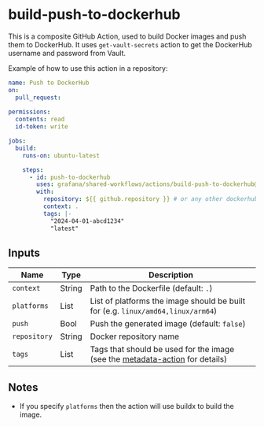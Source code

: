 # build-push-to-dockerhub

This is a composite GitHub Action, used to build Docker images and push them to DockerHub.
It uses `get-vault-secrets` action to get the DockerHub username and password from Vault.

Example of how to use this action in a repository:

```yaml
name: Push to DockerHub
on:
  pull_request:
    
permissions:
  contents: read
  id-token: write

jobs:
  build:
    runs-on: ubuntu-latest

    steps:
      - id: push-to-dockerhub
        uses: grafana/shared-workflows/actions/build-push-to-dockerhub@main
        with:
          repository: ${{ github.repository }} # or any other dockerhub repository
          context: .
          tags: |-
            "2024-04-01-abcd1234"
            "latest"
```

## Inputs

| Name | Type | Description |
|------|------|-------------|
| `context` | String | Path to the Dockerfile (default: `.`) |
| `platforms` | List | List of platforms the image should be built for (e.g. `linux/amd64,linux/arm64`) |
| `push` | Bool | Push the generated image (default: `false`) |
| `repository`| String | Docker repository name |
| `tags` | List | Tags that should be used for the image (see the [metadata-action][mda] for details) |

[mda]: https://github.com/docker/metadata-action?tab=readme-ov-file#tags-input


## Notes

- If you specify `platforms` then the action will use buildx to build the image.
